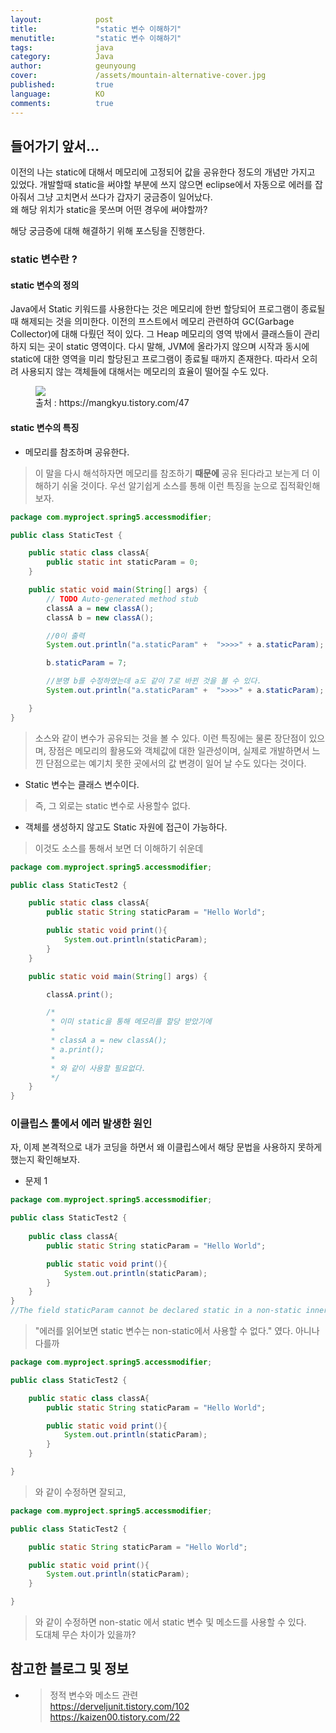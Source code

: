 ```yaml
---
layout:            post
title:             "static 변수 이해하기"
menutitle:         "static 변수 이해하기"
tags:              java
category:          Java
author:            geunyoung
cover:             /assets/mountain-alternative-cover.jpg
published:         true
language:          KO
comments:          true
---
```


## 들어가기 앞서...
  
이전의 나는 static에 대해서 메모리에 고정되어 값을 공유한다 정도의 개념만 가지고 있었다. 개발할때 static을 써야할 부분에 쓰지 않으면 eclipse에서 자동으로 에러를 잡아줘서 그냥 고치면서 쓰다가 갑자기 궁금증이 일어났다.  
왜 해당 위치가 static을 못쓰며 어떤 경우에 써야할까?  
  
해당 궁금증에 대해 해결하기 위해 포스팅을 진행한다.
  
### static 변수란 ?
  
#### static 변수의 정의  
  
 Java에서 Static 키워드를 사용한다는 것은 메모리에 한번 할당되어 프로그램이 종료될 때 해제되는 것을 의미한다. 이전의 프스트에서 메모리 관련하여 GC(Garbage Collector)에 대해 다뤘던 적이 있다. 그 Heap 메모리의 영역 밖에서 클래스들이 관리하지 되는 곳이 static 영역이다. 다시 말해, JVM에 올라가지 않으며 시작과 동시에 static에 대한 영역을 미리 할당된고 프로그램이 종료될 때까지 존재한다. 따라서 오히려 사용되지 않는 객체들에 대해서는 메모리의 효율이 떨어질 수도 있다.
  
<figure>
<img src="{{ "/media/img/Java/static.jpg" | absolute_url }}" />
<figcaption>출처 : https://mangkyu.tistory.com/47 </figcaption>
</figure>
  
#### static 변수의 특징
  
* 메모리를 참조하며 공유한다.
> 이 말을 다시 해석하자면 메모리를 참조하기 **때문에** 공유 된다라고 보는게 더 이해하기 쉬울 것이다. 우선 알기쉽게 소스를 통해 이런 특징을 눈으로 집적확인해보자.  
  
```java
package com.myproject.spring5.accessmodifier;

public class StaticTest {

	public static class classA{
		public static int staticParam = 0;
	}

	public static void main(String[] args) {
		// TODO Auto-generated method stub
		classA a = new classA();
		classA b = new classA();

		//0이 출력
		System.out.println("a.staticParam" +  ">>>>" + a.staticParam);

		b.staticParam = 7;

		//분명 b를 수정하였는데 a도 같이 7로 바뀐 것을 볼 수 있다.
		System.out.println("a.staticParam" +  ">>>>" + a.staticParam);

	}
}
```
> 소스와 같이 변수가 공유되는 것을 볼 수 있다. 이런 특징에는 물론 장단점이 있으며, 장점은 메모리의 활용도와 객체값에 대한 일관성이며, 실제로 개발하면서 느낀 단점으로는 예기치 못한 곳에서의 값 변경이 일어 날 수도 있다는 것이다.  
  
* Static 변수는 클래스 변수이다.
> 즉, 그 외로는 static 변수로 사용할수 없다.
  
* 객체를 생성하지 않고도 Static 자원에 접근이 가능하다.
> 이것도 소스를 통해서 보면 더 이해하기 쉬운데  
  
```java
package com.myproject.spring5.accessmodifier;

public class StaticTest2 {

	public static class classA{
		public static String staticParam = "Hello World";

		public static void print(){
			System.out.println(staticParam);
		}
	}

	public static void main(String[] args) {

		classA.print();

		/*
		 * 이미 static을 통해 메모리를 할당 받았기에
		 * 
		 * classA a = new classA();
		 * a.print();
		 * 
		 * 와 같이 사용할 필요없다.
		 */
	}
}
```
### 이클립스 툴에서 에러 발생한 원인  
  
자, 이제 본격적으로 내가 코딩을 하면서 왜 이클립스에서 해당 문법을 사용하지 못하게 했는지 확인해보자.  
* 문제 1  
  
```java
package com.myproject.spring5.accessmodifier;

public class StaticTest2 {
	
	public class classA{
		public static String staticParam = "Hello World";

		public static void print(){
			System.out.println(staticParam);
		}
	}
}
//The field staticParam cannot be declared static in a non-static inner type, unless initialized with a constant expression와 같은 에러 발생.
```
> "에러를 읽어보면 static 변수는 non-static에서 사용할 수 없다." 였다. 아니나 다를까  
  
```java
package com.myproject.spring5.accessmodifier;

public class StaticTest2 {

	public static class classA{
		public static String staticParam = "Hello World";

		public static void print(){
			System.out.println(staticParam);
		}
	}

}
```  
> 와 같이 수정하면 잘되고,  
  
```java
package com.myproject.spring5.accessmodifier;

public class StaticTest2 {

	public static String staticParam = "Hello World";

	public static void print(){
		System.out.println(staticParam);
	}

}
```
> 와 같이 수정하면 non-static 에서 static 변수 및 메소드를 사용할 수 있다.  
> 도대체 무슨 차이가 있을까?  

 


## 참고한 블로그 및 정보

* >정적 변수와 메소드 관련  
https://derveljunit.tistory.com/102  
https://kaizen00.tistory.com/22 
